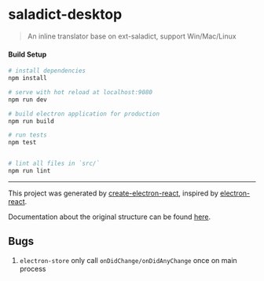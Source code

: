# saladict-desktop

> An inline translator base on ext-saladict, support Win/Mac/Linux

#### Build Setup

```bash
# install dependencies
npm install

# serve with hot reload at localhost:9080
npm run dev

# build electron application for production
npm run build

# run tests
npm test


# lint all files in `src/`
npm run lint

```

---

This project was generated by [create-electron-react](zenghongtu/create-electron-react), inspired by [electron-react](https://github.com/SimulatedGREG/electron-vue).

Documentation about the original structure can be found [here](https://simulatedgreg.gitbooks.io/electron-vue/content/index.html).

## Bugs

1. `electron-store` only call `onDidChange/onDidAnyChange` once on main process
